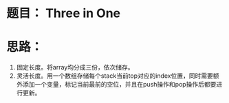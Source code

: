 # 题目： Three in One

# 思路：
1. 固定长度。将array均分成三份，依次储存。
2. 灵活长度。用一个数组存储每个stack当前top对应的index位置，同时需要额外添加一个变量，标记当前最前的空位，并且在push操作和pop操作后都要进行更新。
